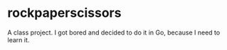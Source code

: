 # rockpaperscissors
A class project. I got bored and decided to do it in Go, because I need to learn it.
